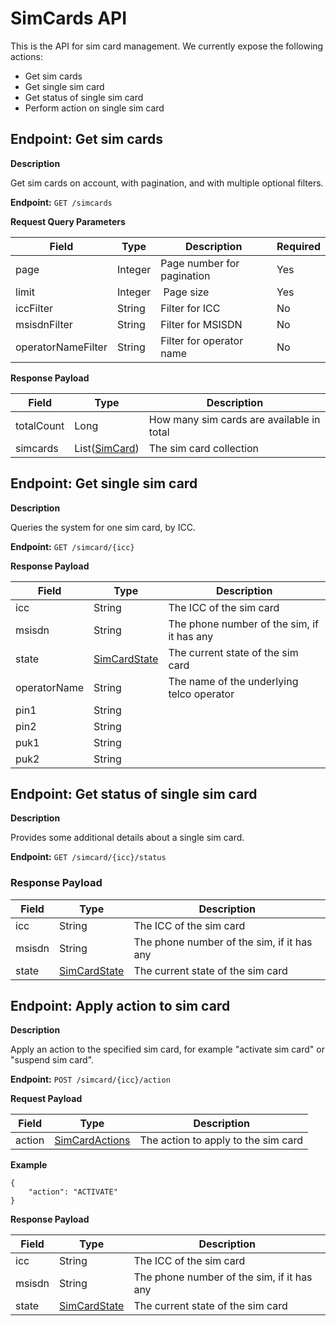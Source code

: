 # SimCards API
This is the API for sim card management. We currently expose the following actions:

* Get sim cards
* Get single sim card
* Get status of single sim card
* Perform action on single sim card

## Endpoint: Get sim cards

**Description**

Get sim cards on account, with pagination, and with multiple optional filters.

**Endpoint:** `GET /simcards`

**Request Query Parameters**

Field        | Type          | Description  | Required
------------ | ------------- | ------------ | ------------
page | Integer | Page number for pagination | Yes
limit | Integer | Page size | Yes
iccFilter | String | Filter for ICC | No
msisdnFilter | String | Filter for MSISDN | No
operatorNameFilter  | String | Filter for operator name | No

**Response Payload**

Field        | Type          | Description
------------ | ------------- | ------------
totalCount | Long | How many sim cards are available in total  
simcards | List([SimCard](/general-information/data-types/#simcarddto)) | The sim card collection

## Endpoint: Get single sim card

**Description**

Queries the system for one sim card, by ICC.

**Endpoint:** `GET /simcard/{icc}`

**Response Payload**

Field        | Type          | Description
------------ | ------------- | ------------
icc | String | The ICC of the sim card
msisdn | String | The phone number of the sim, if it has any
state | [SimCardState](/general-information/data-types/#simcardstate) | The current state of the sim card
operatorName | String | The name of the underlying telco operator
pin1 | String |
pin2 | String |
puk1 | String |
puk2 | String |

## Endpoint: Get status of single sim card

**Description**

Provides some additional details about a single sim card.

**Endpoint:** `GET /simcard/{icc}/status`

<h3>Response Payload</h3>

Field        | Type          | Description
------------ | ------------- | ------------
icc | String | The ICC of the sim card
msisdn | String | The phone number of the sim, if it has any
state | [SimCardState](/general-information/data-types/#simcardstate) | The current state of the sim card

## Endpoint: Apply action to sim card

**Description**

Apply an action to the specified sim card, for example "activate sim card" or "suspend sim card".

**Endpoint:** `POST /simcard/{icc}/action`

**Request Payload**

Field        | Type          | Description
------------ | ------------- | ------------
action | [SimCardActions](/general-information/data-types/#simcardactions) | The action to apply to the sim card

**Example**

```
{
	"action": "ACTIVATE"
}
```

**Response Payload**

Field        | Type          | Description
------------ | ------------- | ------------
icc | String | The ICC of the sim card
msisdn | String | The phone number of the sim, if it has any
state | [SimCardState](/general-information/data-types/#simcardstate) | The current state of the sim card
